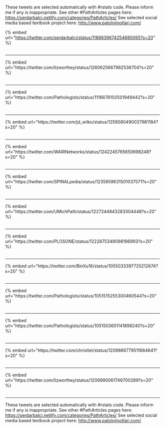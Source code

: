 

These tweets are selected automatically with #rstats code. Please inform me if any is inappropriate.
See other #PathArticles pages here: https://serdarbalci.netlify.com/categories/PathArticles/ 
See selected social media based textbook project here: http://www.patolojinotlari.com/

{% embed url="https://twitter.com/serdarbalci/status/1188839674254680065?s=20" %}<br>
<br>
<hr>
{% embed url="https://twitter.com/lizworthey/status/1260625667982536704?s=20" %}<br>
<br>
<hr>
{% embed url="https://twitter.com/Pathologists/status/1116678102501949442?s=20" %}<br>
<br>
<hr>
{% embed url="https://twitter.com/jd_wilko/status/1259080490037981184?s=20" %}<br>
<br>
<hr>
{% embed url="https://twitter.com/WAIRNetworks/status/1242245765650698248?s=20" %}<br>
<br>
<hr>
{% embed url="https://twitter.com/SPINALpedia/status/1235959631501037571?s=20" %}<br>
<br>
<hr>
{% embed url="https://twitter.com/UMichPath/status/1227244843283304448?s=20" %}<br>
<br>
<hr>
{% embed url="https://twitter.com/PLOSONE/status/1222875349098196993?s=20" %}<br>
<br>
<hr>
{% embed url="https://twitter.com/BinXu16/status/1055033397725212674?s=20" %}<br>
<br>
<hr>
{% embed url="https://twitter.com/Pathologists/status/1051515255300460544?s=20" %}<br>
<br>
<hr>
{% embed url="https://twitter.com/Pathologists/status/1051503651141898240?s=20" %}<br>
<br>
<hr>
{% embed url="https://twitter.com/christlet/status/1209866779511664641?s=20" %}<br>
<br>
<hr>
{% embed url="https://twitter.com/lizworthey/status/1206990061746700289?s=20" %}<br>
<br>
<hr>


These tweets are selected automatically with #rstats code. Please inform me if any is inappropriate.
See other #PathArticles pages here: https://serdarbalci.netlify.com/categories/PathArticles/ 
See selected social media based textbook project here: http://www.patolojinotlari.com/
